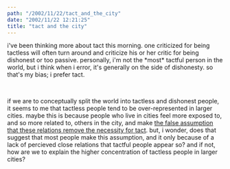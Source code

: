 ```yaml
---
path: "/2002/11/22/tact_and_the_city" 
date: "2002/11/22 12:21:25" 
title: "tact and the city" 
---
```

<p>i've been thinking more about tact this morning. one criticized for being tactless will often turn around and criticize his or her critic for being dishonest or too passive. personally, i'm not the *most* tactful person in the world, but i think when i error, it's generally on the side of dishonesty. so that's my bias; i prefer tact.</p><br><p>if we are to conceptually split the world into tactless and dishonest people, it seems to me that tactless people tend to be over-represented in larger cities. maybe this is because people who live in cities feel more exposed to, and so more related to, others in the city, and make <a href="http://weblog.randomchaos.com/index.php?date=2002-11-22&amp;title=holmes+on+tact">the false assumption that these relations remove the necessity for tact</a>. but, i wonder, does that suggest that most people make this assumption, and it only because of a lack of percieved close relations that tactful people appear so? and if not, how are we to explain the higher concentration of tactless people in larger cities?</p>